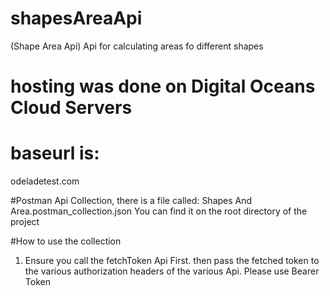 # shapesAreaApi
(Shape Area Api) Api for calculating areas fo different shapes

# hosting was done on Digital Oceans Cloud Servers

# baseurl is:
odeladetest.com

#Postman Api Collection, there is a file called: 
Shapes And Area.postman_collection.json
You can find it on the root directory of the project

#How to use the collection
1. Ensure you call the fetchToken Api First. then pass the fetched
token to the various authorization headers of the various Api.
Please use Bearer Token

